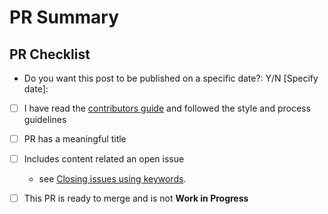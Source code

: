 # PR Summary
<!-- Summarize contents of this Pull Request and list related issues here -->


## PR Checklist

- Do you want this post to be published on a specific date?: Y/N [Specify date]:
- [ ] I have read the [contributors guide][contrib] and followed the style and process guidelines
- [ ] PR has a meaningful title
- [ ] Includes content related an open issue
  - see [Closing issues using keywords][key].
- [ ] This PR is ready to merge and is not **Work in Progress**


[contrib]: https://docs.microsoft.com/powershell/scripting/community/contributing/overview
[key]: https://help.github.com/en/articles/closing-issues-using-keywords

